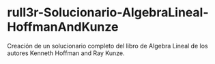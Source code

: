 # rull3r-Solucionario-AlgebraLineal-HoffmanAndKunze
Creación de un solucionario completo del libro de Algebra Lineal de los autores Kenneth Hoffman and Ray Kunze.
